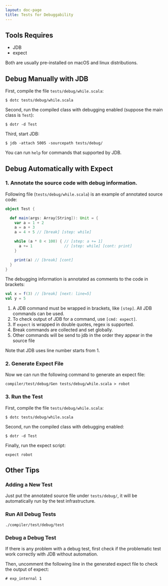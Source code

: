 ```yaml
---
layout: doc-page
title: Tests for Debuggability
---
```


## Tools Requires

- JDB
- expect

Both are usually pre-installed on macOS and linux distributions.

## Debug Manually with JDB

First, compile the file `tests/debug/while.scala`:

```shell
$ dotc tests/debug/while.scala
```

Second, run the compiled class with debugging enabled (suppose the main class is `Test`):

```shell
$ dotr -d Test
```

Third, start JDB:

```shell
$ jdb -attach 5005 -sourcepath tests/debug/
```

You can run `help` for commands that supported by JDB.

## Debug Automatically with Expect

### 1. Annotate the source code with debug information.

Following file (`tests/debug/while.scala`) is an example of annotated source code:

```Scala
object Test {

  def main(args: Array[String]): Unit = {
    var a = 1 + 2
    a = a + 3
    a = 4 + 5 // [break] [step: while]

    while (a * 8 < 100) { // [step: a += 1]
      a += 1              // [step: while] [cont: print]
    }

    print(a) // [break] [cont]
  }
}
```

The debugging information is annotated as comments to the code in brackets:

```scala
val x = f(3) // [break] [next: line=5]
val y = 5
```

1. A JDB command must be wrapped in brackets, like `[step]`. All JDB commands can be used.
2. To check output of JDB for a command, use `[cmd: expect]`.
3. If `expect` is wrapped in double quotes, regex is supported.
4. Break commands are collected and set globally.
5. Other commands will be send to jdb in the order they appear in the source file

Note that JDB uses line number starts from 1.

### 2. Generate Expect File

Now we can run the following command to generate an expect file:

```shell
compiler/test/debug/Gen tests/debug/while.scala > robot
```

### 3. Run the Test

First, compile the file `tests/debug/while.scala`:

```shell
$ dotc tests/debug/while.scala
```

Second, run the compiled class with debugging enabled:

```shell
$ dotr -d Test
```

Finally, run the expect script:

```shell
expect robot
```

## Other Tips

### Adding a New Test

Just put the annotated source file under `tests/debug/`, it will be automatically
run by the test infrastructure.

### Run All Debug Tests

```shell
./compiler/test/debug/test
```

### Debug a Debug Test

If there is any problem with a debug test, first check if the problematic
test work correctly with JDB without automation.

Then, uncomment the following line in the generated expect file to check the
output of expect:

```
# exp_internal 1
```
